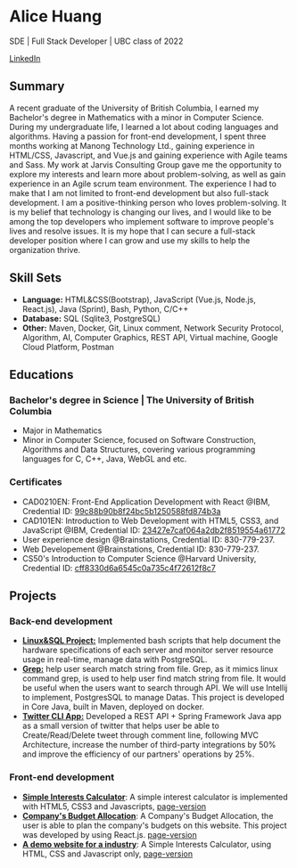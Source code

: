 # Alice Huang
SDE | Full Stack Developer | UBC class of 2022

[LinkedIn](https://www.linkedin.com/in/xiaoshan-huang-a89799201/)
## Summary
A recent graduate of the University of British Columbia, I earned my Bachelor's degree in Mathematics with a minor in Computer Science. During my undergraduate life, I learned a lot about coding languages and algorithms. Having a passion for front-end development, I spent three months working at Manong Technology Ltd., gaining experience in HTML/CSS, Javascript, and Vue.js and gaining experience with Agile teams and Sass. My work at Jarvis Consulting Group gave me the opportunity to explore my interests and learn more about problem-solving, as well as gain experience in an Agile scrum team environment. The experience I had to make that I am not limited to front-end development but also full-stack development. I am a positive-thinking person who loves problem-solving. It is my belief that technology is changing our lives, and I would like to be among the top developers who implement software to improve people's lives and resolve issues. It is my hope that I can secure a full-stack developer position where I can grow and use my skills to help the organization thrive.

## Skill Sets
- <b>Language:</b> HTML&CSS(Bootstrap), JavaScript (Vue.js, Node.js, React.js), Java (Sprint), Bash, Python, C/C++
- <b>Database:</b>  SQL (Sqlite3, PostgreSQL)
- <b>Other:</b> Maven, Docker, Git, Linux comment, Network Security Protocol, Algorithm, AI, Computer Graphics, REST
API, Virtual machine, Google Cloud Platform, Postman

## Educations

### Bachelor's degree in Science | The University of British Columbia
- Major in Mathematics
- Minor in Computer Science, focused on Software Construction, Algorithms and Data Structures, covering various programming languages for C, C++, Java, WebGL and etc.

### Certificates
- CAD0210EN: Front-End Application Development with React @IBM, Credential ID: [99c88b90b8f24bc5b1250588fd874b3a](https://courses.edx.org/certificates/99c88b90b8f24bc5b1250588fd874b3a)
- CAD101EN: Introduction to Web Development with HTML5, CSS3, and JavaScript @IBM, Credential ID: [23427e7caf064a2db2f8519554a61772](https://courses.edx.org/certificates/23427e7caf064a2db2f8519554a61772)
- User experience design @Brainstations, Credential ID: 830-779-237.
- Web Developement @Brainstations, Credential ID: 830-779-237.
- CS50's Introduction to Computer Science @Harvard University, Credential ID: [cff8330d6a6545c0a735c4f72612f8c7](https://courses.edx.org/certificates/cff8330d6a6545c0a735c4f72612f8c7)

## Projects

### Back-end development

- <b>[Linux&SQL Project:](https://github.com/jarviscanada/jarvis_data_eng_AliceHuang/tree/develop/linux_sql)</b> Implemented bash scripts that help document the hardware specifications of each server and monitor server resource usage in real-time, manage data with PostgreSQL.
- <b>[Grep:](https://github.com/jarviscanada/jarvis_data_eng_AliceHuang/tree/develop/core_java/grep)</b> help user search match string from file. Grep, as it mimics linux command grep, is used to help user find match string from file. It would be useful when the users want to search through API. We will use Intellij to implement, PostgresSQL to manage Datas. This project is developed in Core Java, built in Maven, deployed on docker.
- <b>[Twitter CLI App:](https://github.com/jarviscanada/jarvis_data_eng_AliceHuang/tree/feature/TwitterApp/core_java/twitter)</b> Developed a REST API + Spring Framework Java app as a small version of twitter that helps user be able to
Create/Read/Delete tweet through comment line, following MVC Architecture, increase the number of third-party integrations by 50% and improve the efficiency of our partners' operations by 25%.

### Front-end development

- <b>[Simple Interests Calculator](https://github.com/aliceh233/vftvk-Simple-Interest-Calculator)</b>: A simple interest calculator is implemented with HTML5, CSS3 and Javascripts, [page-version](https://aliceh233.github.io/vftvk-Simple-Interest-Calculator/)
- <b>[Company's Budget Allocation](https://github.com/aliceh233/ejtos-react_budget_app)</b>: A Company's Budget Allocation, the user is able to plan the company's budgets on this website. This project was developed by using React.js. [page-version](https://aliceh233.github.io/ejtos-react_budget_app/)
- <b>[A demo website for a industry](https://github.com/aliceh233/IndustryWebsiteDemo)</b>: A Simple Interests Calculator, using HTML, CSS and Javascript only, [page-version](https://aliceh233.github.io/IndustryWebsiteDemo/)